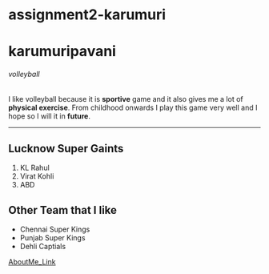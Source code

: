 # assignment2-karumuri
# karumuripavani
###### volleyball
I like volleyball because it is **sportive** game and it also gives me a lot of **physical exercise**. From childhood onwards I play this game very well and I hope so I will it in **future**.

---

## Lucknow Super Gaints

1. KL Rahul
2. Virat Kohli
3. ABD

## Other Team that I like

* Chennai Super Kings
* Punjab Super Kings
* Dehli Captials

[AboutMe_Link](AboutMe.md)

